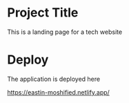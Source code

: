 # Project Title

This is a landing page for a tech website


# Deploy

The application is deployed here

https://eastin-moshified.netlify.app/


